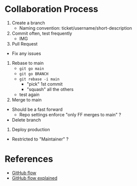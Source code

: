 
# Collaboration Process
1. Create a branch
	* Naming convention: ticket/username/short-description
1. Commit often, test frequently
    * IMG
1. Pull Request
  * Fix any issues
1. Rebase to main
    * `git go main`
    * `git go BRANCH`
    * `git rebase -i main`
      * "pick" 1st commit
      * "squash" all the others
    * test again
1. Merge to main
  * Should be a fast forward
    * Repo settings enforce "only FF merges to main" ?
  * Delete branch
1. Deploy production
  * Restricted to "Maintainer" ?

# References
* [GitHub flow](https://docs.github.com/en/get-started/using-github/github-flow)
* [GitHub flow explained](https://scottchacon.com/2011/08/31/github-flow/)

<!--stackedit_data:
eyJoaXN0b3J5IjpbNjM2NjIwOTgzLDI5MTQyNzA3MSw1NDMxMT
Y3NTUsLTM3OTU0MzE5NCwtMjA4ODc0NjYxMiwtMzMyNDU1MzYz
XX0=
-->